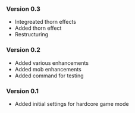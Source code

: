 ### Version 0.3
- Integreated thorn effects
- Added thorn effect
- Restructuring

### Version 0.2
- Added various enhancements
- Added mob enhancements
- Added command for testing

### Version 0.1
- Added initial settings for hardcore game mode